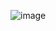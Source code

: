![image](https://user-images.githubusercontent.com/68372094/156984789-79ca0e4c-5e7d-4237-a43a-87578acaf9e2.png)

